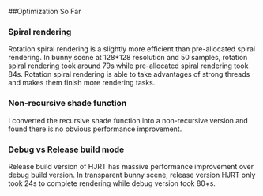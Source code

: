 ##Optimization So Far

### Spiral rendering

Rotation spiral rendering is a slightly more efficient than pre-allocated spiral rendering. In bunny scene at 128*128 resolution and 50 samples, rotation spiral rendering took around 79s while pre-allocated spiral rendering took 84s.
Rotation spiral rendering is able to take advantages of strong threads and makes them finish more rendering tasks.

### Non-recursive shade function
I converted the recursive shade function into a non-recursive version and found there is no obvious performance improvement.

### Debug vs Release build mode
Release build version of HJRT has massive performance improvement over debug build version.
In transparent bunny scene, release version HJRT only took 24s to complete rendering while debug version took 80+s.